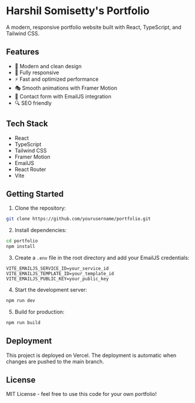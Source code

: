 # Harshil Somisetty's Portfolio

A modern, responsive portfolio website built with React, TypeScript, and Tailwind CSS.

## Features

- 🎨 Modern and clean design
- 📱 Fully responsive
- ⚡ Fast and optimized performance
- 🎭 Smooth animations with Framer Motion
- 📧 Contact form with EmailJS integration
- 🔍 SEO friendly

## Tech Stack

- React
- TypeScript
- Tailwind CSS
- Framer Motion
- EmailJS
- React Router
- Vite

## Getting Started

1. Clone the repository:
```bash
git clone https://github.com/yourusername/portfolio.git
```

2. Install dependencies:
```bash
cd portfolio
npm install
```

3. Create a `.env` file in the root directory and add your EmailJS credentials:
```
VITE_EMAILJS_SERVICE_ID=your_service_id
VITE_EMAILJS_TEMPLATE_ID=your_template_id
VITE_EMAILJS_PUBLIC_KEY=your_public_key
```

4. Start the development server:
```bash
npm run dev
```

5. Build for production:
```bash
npm run build
```

## Deployment

This project is deployed on Vercel. The deployment is automatic when changes are pushed to the main branch.

## License

MIT License - feel free to use this code for your own portfolio! 